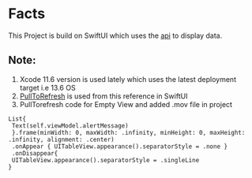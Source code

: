 # Facts
 This Project is build on SwiftUI which uses the [api](https://dl.dropboxusercontent.com/s/2iodh4vg0eortkl/facts.json) to display data.
 
## Note:
1. Xcode 11.6 version is used lately which uses the latest deployment target i.e 13.6 OS
2. [PullToRefresh](https://github.com/siteline/SwiftUIRefresh) is used from this reference in SwiftUI
3. PullTorefresh code for Empty View and added .mov file in project 
```
List{
 Text(self.viewModel.alertMessage)
 }.frame(minWidth: 0, maxWidth: .infinity, minHeight: 0, maxHeight: .infinity, alignment: .center)
 .onAppear { UITableView.appearance().separatorStyle = .none }
 .onDisappear{
 UITableView.appearance().separatorStyle = .singleLine
}
```
